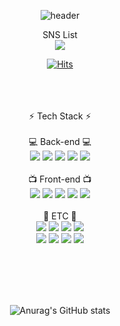 <!---
junyup0503/junyup0503 is a ✨ special ✨ repository because its `README.md` (this file) appears on your GitHub profile.
You can click the Preview link to take a look at your changes.
--->

<div align="center">

![header](https://capsule-render.vercel.app/api?type=soft&color=f5ed95&height=200&section=header&animation=twinkling&fontSize=70&text=welcome&fontColor=ffffff&desc=Junyeop's%20profile&descAlign=60&descAlignY=65)

SNS List
  <br>
<a href="https://www.instagram.com/__2jun/" target="_blank"><img src="https://img.shields.io/badge/Instagram-E4405F?style=flat-square&logo=Instagram&logoColor=white"/></a>
  
[![Hits](https://hits.seeyoufarm.com/api/count/incr/badge.svg?url=https%3A%2F%2Fgithub.com%2Fjunyup0503%2Fhit-counter&count_bg=%23000000&title_bg=%23555555&icon=github.svg&icon_color=%23000000&title=hits&edge_flat=true)](https://github.com/junyup0503)
<br><br><br><br>
  
:zap: Tech Stack :zap: 
<br><br>
:computer: Back-end :computer:
<br> 
  <img src="https://img.shields.io/badge/Node.js-339933?style=for-the-badge&logo=Node.js&logoColor=white"> 
  <img src="https://img.shields.io/badge/Spring-6DB33F?style=for-the-badge&logo=Spring&logoColor=white">
  <img src="https://img.shields.io/badge/MongoDB-47A248?style=for-the-badge&logo=MongoDB&logoColor=white">
  <img src="https://img.shields.io/badge/MySQL-4479A1?style=for-the-badge&logo=MySQL&logoColor=white">
  <img src="https://img.shields.io/badge/Oracle-F80000?style=for-the-badge&logo=Oracle&logoColor=white">
  <br><br>
:tv: Front-end :tv:
  <br>
  <img src="https://img.shields.io/badge/JavaScript-F7DF1E?style=for-the-badge&logo=JavaScript&logoColor=white">
  <img src="https://img.shields.io/badge/Vue.js-4FC08D?style=for-the-badge&logo=Vue.js&logoColor=white">
  <img src="https://img.shields.io/badge/CSS3-1572B6?style=for-the-badge&logo=CSS3&logoColor=white">
  <img src="https://img.shields.io/badge/jQuery-0769AD?style=for-the-badge&logo=jQuery&logoColor=white">
  <img src="https://img.shields.io/badge/HTML5-E34F26?style=for-the-badge&logo=HTML5&logoColor=white">
  <br><br>
:balloon: ETC :balloon:
  <br>
  <img src="https://img.shields.io/badge/Amazon AWS-232F3E?style=for-the-badge&logo=Amazon AWS&logoColor=white">
  <img src="https://img.shields.io/badge/AWS Lambda-FF9900?style=for-the-badge&logo=AWS Lambda&logoColor=white">
  <img src="https://img.shields.io/badge/Amazon RDS-527FFF?style=for-the-badge&logo=Amazon RDS&logoColor=white">
  <img src="https://img.shields.io/badge/Amazon S3-569A31?style=for-the-badge&logo=Amazon S3&logoColor=white">
  <br>
  <img src="https://img.shields.io/badge/Amazon API Gateway-FF4F8B?style=for-the-badge&logo=Amazon API Gateway&logoColor=white">
  <img src="https://img.shields.io/badge/Amazon ECS-FF9900?style=for-the-badge&logo=Amazon ECS&logoColor=white">
  <img src="https://img.shields.io/badge/Amazon SQS-FF4F8B?style=for-the-badge&logo=Amazon SQS&logoColor=white">
  <img src="https://img.shields.io/badge/Git-F05032?style=for-the-badge&logo=Git&logoColor=white">

  
<br><br><br><br>
  
![Anurag's GitHub stats](https://github-readme-stats.vercel.app/api?username=junyup0503&show_icons=true&bg_color=1F1F1F&title_color=6b6b6b&text_color=c2c2c2&icon_color=d90707)
  
</div>
